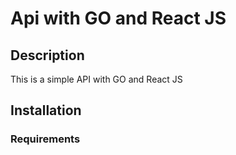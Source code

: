 # Api with GO and React JS
## Description
This is a simple API with GO and React JS
## Installation
### Requirements
